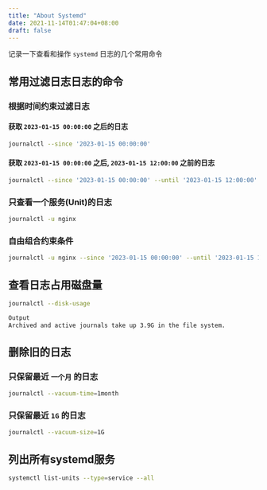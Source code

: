 ```yaml
---
title: "About Systemd"
date: 2021-11-14T01:47:04+08:00
draft: false
---
```


记录一下查看和操作 `systemd` 日志的几个常用命令

## 常用过滤日志日志的命令

### 根据时间约束过滤日志

#### 获取 `2023-01-15 00:00:00` 之后的日志

```bash
journalctl --since '2023-01-15 00:00:00'
```

#### 获取 `2023-01-15 00:00:00` 之后, `2023-01-15 12:00:00` 之前的日志

```bash
journalctl --since '2023-01-15 00:00:00' --until '2023-01-15 12:00:00'
```

### 只查看一个服务(Unit)的日志

```bash
journalctl -u nginx
```

### 自由组合约束条件

```bash
journalctl -u nginx --since '2023-01-15 00:00:00' --until '2023-01-15 12:00:00'
```

## 查看日志占用磁盘量

```bash
journalctl --disk-usage
```

```bash
Output
Archived and active journals take up 3.9G in the file system.
```

## 删除旧的日志

### 只保留最近 `一个月` 的日志

```bash
journalctl --vacuum-time=1month
```

### 只保留最近 `1G` 的日志

```bash
journalctl --vacuum-size=1G
```

## 列出所有systemd服务

```bash
systemctl list-units --type=service --all
```